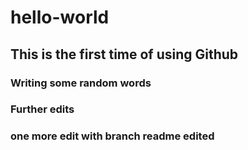# hello-world
## This is the first time of using Github
### Writing some random words
### Further edits
### one more edit with branch readme edited
